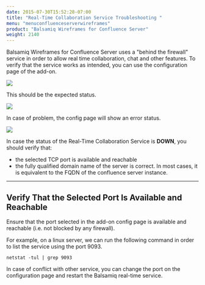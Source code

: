 ```yaml
---
date: 2015-07-30T15:52:28-07:00
title: "Real-Time Collaboration Service Troubleshooting "
menu: "menuconfluenceserverwireframes"
product: "Balsamiq Wireframes for Confluence Server"
weight: 2140
---
```


Balsamiq Wireframes for Confluence Server uses a "behind the firewall" service in order to allow real time collaboration, chat and other features. To verify that the service works as intended, you can use the configuration page of the add-on.

![](//media.balsamiq.com/img/support/docs/confluence/wireframes/rtc-troubleshooting-1.png)

This should be the expected status.

![](//media.balsamiq.com/img/support/docs/confluence/wireframes/rtc-troubleshooting-2.png)

In case of problem, the config page will show an error status.

![](//media.balsamiq.com/img/support/docs/confluence/wireframes/rtc-troubleshooting-3.png)

In case the status of the Real-Time Collaboration Service is **DOWN**, you should verify that:

*   the selected TCP port is available and reachable
*   the fully qualified domain name of the server is correct. In most cases, it is equivalent to the FQDN of the confluence server instance.

* * *

## Verify That the Selected Port Is Available and Reachable

Ensure that the port selected in the add-on config page is available and reachable (i.e. not blocked by any firewall).

For example, on a linux server, we can run the following command in order to list the service using the port 9093.

    netstat -tul | grep 9093

In case of conflict with other service, you can change the port on the configuration page and restart the Balsamiq real-time service.
